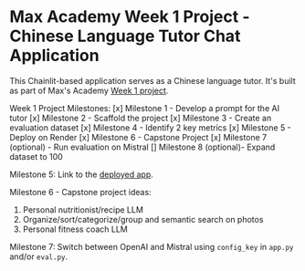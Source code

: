 # Max Academy Week 1 Project - Chinese Language Tutor Chat Application

This Chainlit-based application serves as a Chinese language tutor. It's built as part of Max's Academy [Week 1 project](https://hackmd.io/GIARHhqlTJKyvo4vMaFM8A?view#Practical-LLM-Bootcamp-for-Devs).

Week 1 Project Milestones:
[x] Milestone 1 - Develop a prompt for the AI tutor
[x] Milestone 2 - Scaffold the project
[x] Milestone 3 - Create an evaluation dataset
[x] Milestone 4 - Identify 2 key metrics
[x] Milestone 5 - Deploy on Render
[x] Milestone 6 - Capstone Project
[x] Milestone 7 (optional) - Run evaluation on Mistral
[] Milestone 8 (optional)- Expand dataset to 100

Milestone 5:
Link to the [deployed app](https://ai-llm-week-1-project.onrender.com/).

Milestone 6 - Capstone project ideas:
1. Personal nutritionist/recipe LLM
2. Organize/sort/categorize/group and semantic search on photos
3. Personal fitness coach LLM

Milestone 7:
Switch between OpenAI and Mistral using `config_key` in `app.py` and/or `eval.py`.